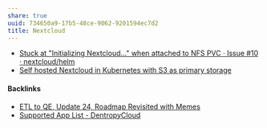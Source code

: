```yaml
---
share: true
uuid: 734650a9-17b5-48ce-9062-9201594ec7d2
title: Nextcloud
---
```

* [Stuck at "Initializing Nextcloud..." when attached to NFS PVC · Issue #10 · nextcloud/helm](https://github.com/nextcloud/helm/issues/10)
* [Self hosted Nextcloud in Kubernetes with S3 as primary storage](https://vitobotta.com/2021/02/15/nextcloud-kubernetes-s3-primary-storage/)

#### Backlinks

* [ETL to QE, Update 24, Roadmap Revisited with Memes](/89c90b4a-2065-4b58-93eb-107794ed8671)
* [Supported App List - DentropyCloud](/f738f680-95a2-46e5-bb4c-57b67687e36a)
